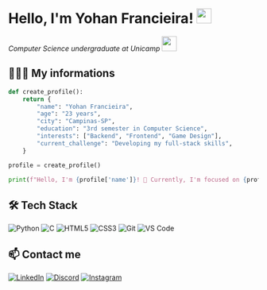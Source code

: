 <h1>Hello, I'm Yohan Francieira! <img src="https://media.giphy.com/media/hvRJCLFzcasrR4ia7z/giphy.gif" width="30"></h1>

<p><em>Computer Science undergraduate at Unicamp</em> <img src="https://w7.pngwing.com/pngs/32/567/png-transparent-unicamp-hd-logo.png" width="30"></p>



## 🧑🏾‍💻 My informations

```python
def create_profile():
    return {
        "name": "Yohan Francieira",
        "age": "23 years",
        "city": "Campinas-SP",
        "education": "3rd semester in Computer Science",
        "interests": ["Backend", "Frontend", "Game Design"],
        "current_challenge": "Developing my full-stack skills",
    }

profile = create_profile()

print(f"Hello, I'm {profile['name']}! 🚀 Currently, I'm focused on {profile['current_challenge']}.")

```

## 🛠 Tech Stack
![Python](https://img.shields.io/badge/Python-3776AB?style=for-the-badge&logo=python&logoColor=white)
![C](https://img.shields.io/badge/C-00599C?style=for-the-badge&logo=c&logoColor=white)
![HTML5](https://img.shields.io/badge/HTML5-E34F26?style=for-the-badge&logo=html5&logoColor=white)
![CSS3](https://img.shields.io/badge/CSS3-1572B6?style=for-the-badge&logo=css3&logoColor=white)
![Git](https://img.shields.io/badge/Git-F05032?style=for-the-badge&logo=git&logoColor=white)
![VS Code](https://img.shields.io/badge/VS%20Code-007ACC?style=for-the-badge&logo=visual-studio-code&logoColor=white)


## 📫 Contact me

[![LinkedIn](https://img.shields.io/badge/LinkedIn-0A66C2?style=for-the-badge&logo=linkedin&logoColor=white)](https://www.linkedin.com/in/yohan-francieira/)
[![Discord](https://img.shields.io/badge/Discord-5865F2?style=for-the-badge&logo=discord&logoColor=white)](https://discord.com/users/yohan.fr)
[![Instagram](https://img.shields.io/badge/Instagram-E4405F?style=for-the-badge&logo=instagram&logoColor=white)](https://www.instagram.com/yohan.francieira/)
